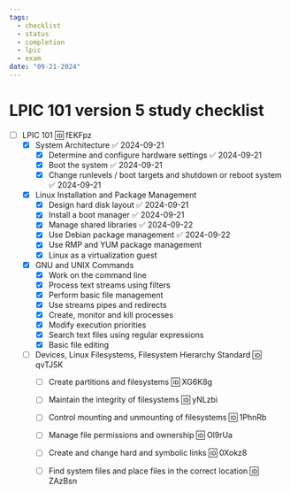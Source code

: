 ```yaml
---
tags:
  - checklist
  - status
  - completion
  - lpic
  - exam
date: "09-21-2024"
---
```


# LPIC 101 version 5 study checklist
- [ ] LPIC 101 🆔 fEKFpz
	- [x] System Architecture ✅ 2024-09-21
		- [x] Determine and configure hardware settings ✅ 2024-09-21
		- [x] Boot the system ✅ 2024-09-21
		- [x] Change runlevels / boot targets and shutdown or reboot system ✅ 2024-09-21
	- [x] Linux Installation and Package Management
		- [x] Design hard disk layout ✅ 2024-09-21
		- [x] Install a boot manager ✅ 2024-09-21
		- [x] Manage shared libraries ✅ 2024-09-22
		- [x] Use Debian package management ✅ 2024-09-22
		- [x] Use RMP and YUM package management
		- [x] Linux as a virtualization guest
	- [x] GNU and UNIX Commands
		- [x] Work on the command line
		- [x] Process text streams using filters
		- [x] Perform basic file management
		- [x] Use streams pipes and redirects
		- [x] Create, monitor and kill processes
		- [x] Modify execution priorities
		- [x] Search text files using regular expressions
		- [x] Basic file editing
	- [ ] Devices, Linux Filesystems, Filesystem Hierarchy Standard 🆔 qvTJ5K
		- [ ] Create partitions and filesystems 🆔 XG6K8g
		- [ ] Maintain the integrity of filesystems 🆔 yNLzbi
		- [ ] Control mounting and unmounting of filesystems 🆔 1PhnRb
		- [ ] Manage file permissions and ownership 🆔 Ol9rUa
		- [ ] Create and change hard and symbolic links 🆔 0Xokz8
		- [ ] Find system files and place files in the correct location 🆔 ZAzBsn
	


